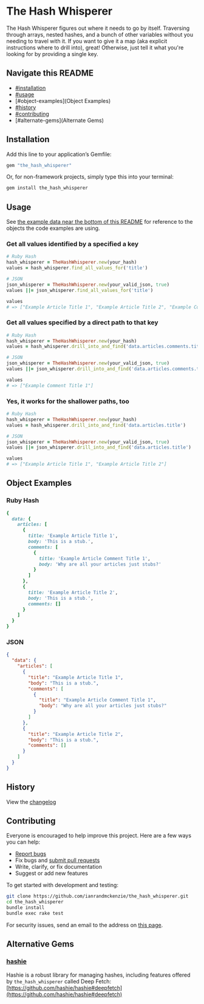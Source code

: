 # The Hash Whisperer
The Hash Whisperer figures out where it needs to go by itself. Traversing through arrays, nested hashes, and a bunch of other variables without you needing to travel with it. If you want to give it a map (aka explicit instructions where to drill into), great! Otherwise, just tell it what you're looking for by providing a single key.

## Navigate this README
* [#installation](Installation)
* [#usage](Usage)
* [#object-examples](Object Examples)
* [#history](History)
* [#contributing](Contributing)
* [#alternate-gems](Alternate Gems)

## Installation

Add this line to your application’s Gemfile:

```ruby
gem "the_hash_whisperer"
```

Or, for non-framework projects, simply type this into your terminal:

```bash
gem install the_hash_whisperer
```

## Usage

See [the example data near the bottom of this README](#object-examples) for reference to the objects the code examples are using.

### Get all values identified by a specified a key
```ruby
# Ruby Hash
hash_whisperer = TheHashWhisperer.new(your_hash)
values = hash_whisperer.find_all_values_for('title')

# JSON
json_whisperer = TheHashWhisperer.new(your_valid_json, true)
values ||= json_whisperer.find_all_values_for('title')

values
# => ["Example Article Title 1", "Example Article Title 2", "Example Comment Title 1"]
```

### Get all values specified by a direct path to that key
```ruby
# Ruby Hash
hash_whisperer = TheHashWhisperer.new(your_hash)
values = hash_whisperer.drill_into_and_find('data.articles.comments.title')

# JSON
json_whisperer = TheHashWhisperer.new(your_valid_json, true)
values ||= json_whisperer.drill_into_and_find('data.articles.comments.title')

values
# => ["Example Comment Title 1"]
```

### Yes, it works for the shallower paths, too
```ruby
# Ruby Hash
hash_whisperer = TheHashWhisperer.new(your_hash)
values = hash_whisperer.drill_into_and_find('data.articles.title')

# JSON
json_whisperer = TheHashWhisperer.new(your_valid_json, true)
values ||= json_whisperer.drill_into_and_find('data.articles.title')

values
# => ["Example Article Title 1", "Example Article Title 2"]
```

## Object Examples

### Ruby Hash
```ruby
{
  data: {
    articles: [
      {
        title: 'Example Article Title 1',
        body: 'This is a stub.',
        comments: [
          {
            title: 'Example Article Comment Title 1',
            body: 'Why are all your articles just stubs?'
          }
        ]
      },
      {
        title: 'Example Article Title 2',
        body: 'This is a stub.',
        comments: []
      }
    ]
  }
}
```

### JSON
```json
{
  "data": {
    "articles": [
      {
        "title": "Example Article Title 1",
        "body": "This is a stub.",
        "comments": [
          {
            "title": "Example Article Comment Title 1",
            "body": "Why are all your articles just stubs?"
          }
        ]
      },
      {
        "title": "Example Article Title 2",
        "body": "This is a stub.",
        "comments": []
      }
    ]
  }
}
```


## History

View the [changelog](https://github.com/ianrandmckenzie/the_hash_whisperer/blob/main/CHANGELOG.md)

## Contributing

Everyone is encouraged to help improve this project. Here are a few ways you can help:

- [Report bugs](https://github.com/ianrandmckenzie/the_hash_whisperer/issues)
- Fix bugs and [submit pull requests](https://github.com/ianrandmckenzie/the_hash_whisperer/pulls)
- Write, clarify, or fix documentation
- Suggest or add new features

To get started with development and testing:

```sh
git clone https://github.com/ianrandmckenzie/the_hash_whisperer.git
cd the_hash_whisperer
bundle install
bundle exec rake test
```

For security issues, send an email to the address on [this page](https://github.com/ianrandmckenzie).

## Alternative Gems

### [hashie](https://github.com/hashie/hashie)
Hashie is a robust library for managing hashes, including features offered by `the_hash_whisperer` called Deep Fetch:
[https://github.com/hashie/hashie#deepfetch](https://github.com/hashie/hashie#deepfetch)

